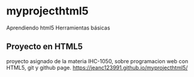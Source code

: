 # myprojecthtml5
Aprendiendo html5 Herramientas básicas

## Proyecto en HTML5
proyecto asignado de la materia  IHC-1050, sobre programacion web con HTML5, git y github page.
https://jeanc123991.github.io/myprojecthtml5/
